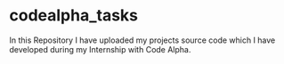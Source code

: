 # codealpha_tasks
In this Repository I have uploaded my projects source code which I have developed during my Internship with Code Alpha.
